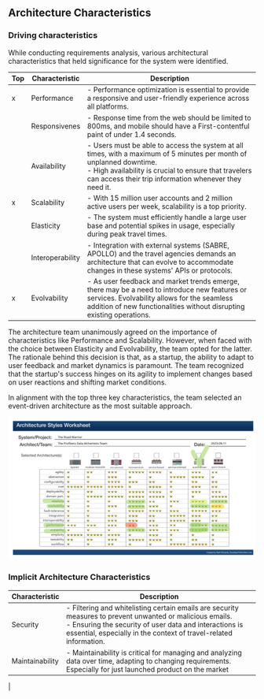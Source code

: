 ## Architecture Characteristics

### Driving characteristics
While conducting requirements analysis, various architectural characteristics that held significance for the system were identified.

| Top | Characteristic   | Description                                                                                                                                                                                                                                 | 
|-----|------------------|---------------------------------------------------------------------------------------------------------------------------------------------------------------------------------------------------------------------------------------------|
|  x  | Performance      | - Performance optimization is essential to provide a responsive and user-friendly experience across all platforms.                                                                                                                          |
|     | Responsivenes    | - Response time from the web should be limited to 800ms, and mobile should have a First-contentful paint of under 1.4 seconds.                                                                                                              |
|     | Availability     | - Users must be able to access the system at all times, with a maximum of 5 minutes per month of unplanned downtime. <br/> - High availability is crucial to ensure that travelers can access their trip information whenever they need it. |
|  x  | Scalability      | - With 15 million user accounts and 2 million active users per week, scalability is a top priority.                                                                                                                                         |
|     | Elasticity       | - The system must efficiently handle a large user base and potential spikes in usage, especially during peak travel times.                                                                                                                  |
|     | Interoperability | - Integration with external systems (SABRE, APOLLO) and the travel agencies demands an architecture that can evolve to accommodate changes in these systems' APIs or protocols.                                                             |
|  x  | Evolvability     | - As user feedback and market trends emerge, there may be a need to introduce new features or services. Evolvability allows for the seamless addition of new functionalities without disrupting existing operations.                        |

The architecture team unanimously agreed on the importance of characteristics like Performance and Scalability. However, when faced with the choice between Elasticity and Evolvability, the team opted for the latter. The rationale behind this decision is that, as a startup, the ability to adapt to user feedback and market dynamics is paramount. The team recognized that the startup's success hinges on its agility to implement changes based on user reactions and shifting market conditions.

In alignment with the top three key characteristics, the team selected an event-driven architecture as the most suitable approach.

![Selected Architectural Style](images/Selected-Architectural-Style.jpeg)


### Implicit Architecture Characteristics

| Characteristic  | Description                                                                                                                                                                                                                                  |
|-----------------|----------------------------------------------------------------------------------------------------------------------------------------------------------------------------------------------------------------------------------------------|
| Security        | - Filtering and whitelisting certain emails are security measures to prevent unwanted or malicious emails.<br/> - Ensuring the security of user data and interactions is essential, especially in the context of travel-related information. |
| Maintainability | - Maintainability is critical for managing and analyzing data over time, adapting to changing requirements. Especially for just launched product on the market                                                                               |
| 
